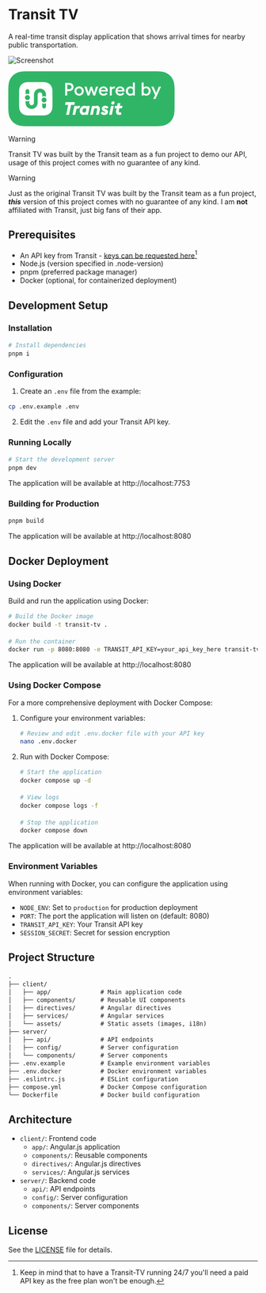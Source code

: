 # Transit TV

A real-time transit display application that shows arrival times for nearby public transportation.

![Screenshot](screenshot.png)

[![Powered by Transit API logo](/transit-api-badge.png 'Powered by Transit API logo')](https://transitapp.com)

> [!WARNING]  
> Transit TV was built by the Transit team as a fun project to demo our API, usage of this project comes with no guarantee of any kind. 

> [!WARNING]
> Just as the original Transit TV was built by the Transit team as a fun project, ***this*** version of this project comes with no guarantee of any kind. I am **not** affiliated with Transit, just big fans of their app.


## Prerequisites

- An API key from Transit - [keys can be requested here](https://transitapp.com/apis)[^1]
- Node.js (version specified in .node-version)
- pnpm (preferred package manager)
- Docker (optional, for containerized deployment)

[^1]: Keep in mind that to have a Transit-TV running 24/7 you'll need a paid API key as the free plan won't be enough.

## Development Setup

### Installation

```bash
# Install dependencies
pnpm i
```

### Configuration

1. Create an `.env` file from the example:

```bash
cp .env.example .env
```

2. Edit the `.env` file and add your Transit API key.

### Running Locally

```bash
# Start the development server
pnpm dev
```

The application will be available at http://localhost:7753

### Building for Production

```bash
pnpm build
```
The application will be available at http://localhost:8080

## Docker Deployment

### Using Docker

Build and run the application using Docker:

```bash
# Build the Docker image
docker build -t transit-tv .

# Run the container
docker run -p 8080:8080 -e TRANSIT_API_KEY=your_api_key_here transit-tv
```
The application will be available at http://localhost:8080

### Using Docker Compose

For a more comprehensive deployment with Docker Compose:

1. Configure your environment variables:
   
   ```bash
   # Review and edit .env.docker file with your API key
   nano .env.docker
   ```

2. Run with Docker Compose:

   ```bash
   # Start the application
   docker compose up -d

   # View logs
   docker compose logs -f

   # Stop the application
   docker compose down
   ```

The application will be available at http://localhost:8080

### Environment Variables

When running with Docker, you can configure the application using environment variables:

- `NODE_ENV`: Set to `production` for production deployment
- `PORT`: The port the application will listen on (default: 8080)
- `TRANSIT_API_KEY`: Your Transit API key
- `SESSION_SECRET`: Secret for session encryption

## Project Structure

```
.
├── client/
│   ├── app/              # Main application code
│   ├── components/       # Reusable UI components
│   ├── directives/       # Angular directives
│   ├── services/         # Angular services
│   └── assets/           # Static assets (images, i18n)
├── server/
│   ├── api/              # API endpoints
│   ├── config/           # Server configuration
│   └── components/       # Server components
├── .env.example          # Example environment variables
├── .env.docker           # Docker environment variables
├── .eslintrc.js          # ESLint configuration
├── compose.yml           # Docker Compose configuration
└── Dockerfile            # Docker build configuration
```

## Architecture

- `client/`: Frontend code
  - `app/`: Angular.js application
  - `components/`: Reusable components
  - `directives/`: Angular.js directives
  - `services/`: Angular.js services
- `server/`: Backend code
  - `api/`: API endpoints
  - `config/`: Server configuration
  - `components/`: Server components

## License

See the [LICENSE](LICENSE) file for details.
